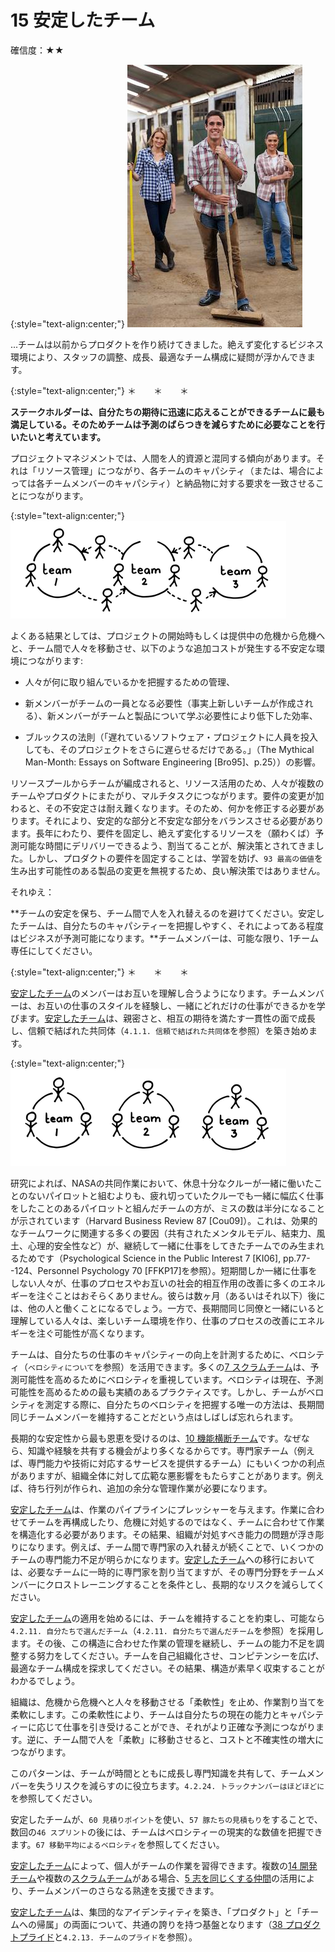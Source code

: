 # 15 安定したチーム

確信度：★★

{:style="text-align:center;"}
![ch02_15_15_Stable_Teams1](Images/ch02_15_15_Stable_Teams1.png)

...チームは以前からプロダクトを作り続けてきました。絶えず変化するビジネス環境により、スタッフの調整、成長、最適なチーム構成に疑問が浮かんできます。

{:style="text-align:center;"}
＊　　＊　　＊

**ステークホルダーは、自分たちの期待に迅速に応えることができるチームに最も満足している。そのためチームは予測のばらつきを減らすために必要なことを行いたいと考えています。**

プロジェクトマネジメントでは、人間を人的資源と混同する傾向があります。それは「リソース管理」につながり、各チームのキャパシティ（または、場合によっては各チームメンバーのキャパシティ）と納品物に対する要求を一致させることにつながります。

{:style="text-align:center;"}
![ch02_15_15_Stable_Teams2](Images/ch02_15_15_Stable_Teams2.png)

よくある結果としては、プロジェクトの開始時もしくは提供中の危機から危機へと、チーム間で人々を移動させ、以下のような追加コストが発生する不安定な環境につながります:

* 人々が何に取り組んでいるかを把握するための管理、

* 新メンバーがチームの一員となる必要性（事実上新しいチームが作成される）、新メンバーがチームと製品について学ぶ必要性により低下した効率、

* ブルックスの法則（「遅れているソフトウェア・プロジェクトに人員を投入しても、そのプロジェクトをさらに遅らせるだけである。」（The Mythical Man-Month: Essays on Software Engineering [Bro95]、p.25））の影響。

リソースプールからチームが編成されると、リソース活用のため、人々が複数のチームやプロダクトにまたがり、マルチタスクにつながります。要件の変更が加わると、その不安定さは耐え難くなります。そのため、何かを修正する必要があります。それにより、安定的な部分と不安定な部分をバランスさせる必要があります。長年にわたり、要件を固定し、絶えず変化するリソースを（願わくば）予測可能な時間にデリバリーできるよう、割当てることが、解決策とされてきました。しかし、プロダクトの要件を固定することは、学習を妨げ、`93 最高の価値`を生み出す可能性のある製品の変更を無視するため、良い解決策ではありません。

それゆえ：

**チームの安定を保ち、チーム間で人を入れ替えるのを避けてください。安定したチームは、自分たちのキャパシティーを把握しやすく、それによってある程度はビジネスが予測可能になります。**チームメンバーは、可能な限り、1チーム専任にしてください。

{:style="text-align:center;"}
＊　　＊　　＊

[安定したチーム](ch02_15_15_Stable_Teams.md)のメンバーはお互いを理解し合うようになります。チームメンバーは、お互いの仕事のスタイルを経験し、一緒にどれだけの仕事ができるかを学びます。[安定したチーム](ch02_15_15_Stable_Teams.md)は、親密さと、相互の期待を満たす一貫性の面で成長し、信頼で結ばれた共同体（`4.1.1. 信頼で結ばれた共同体`を参照）を築き始めます。

{:style="text-align:center;"}
![ch02_15_15_Stable_Teams3](Images/ch02_15_15_Stable_Teams3.png)

研究によれば、NASAの共同作業において、休息十分なクルーが一緒に働いたことのないパイロットと組むよりも、疲れ切っていたクルーでも一緒に幅広く仕事をしたことのあるパイロットと組んだチームの方が、ミスの数は半分になることが示されています（Harvard Business Review 87 [Cou09]）。これは、効果的なチームワークに関連する多くの要因（共有されたメンタルモデル、結束力、風土、心理的安全性など）が、継続して一緒に仕事をしてきたチームでのみ生まれるためです（Psychological Science in the Public Interest 7 [KI06], pp.77--124、Personnel Psychology 70 [FFKP17]を参照）。短期間しか一緒に仕事をしない人々が、仕事のプロセスやお互いの社会的相互作用の改善に多くのエネルギーを注ぐことはおそらくありません。彼らは数ヶ月（あるいはそれ以下）後には、他の人と働くことになるでしょう。一方で、長期間同じ同僚と一緒にいると理解している人々は、楽しいチーム環境を作り、仕事のプロセスの改善にエネルギーを注ぐ可能性が高くなります。

チームは、自分たちの仕事のキャパシティーの向上を計測するために、ベロシティ（`ベロシティについて`を参照）を活用できます。多くの​​[7 スクラムチーム](ch02_07_7_Scrum_Team.md)​は、予測可能性を高めるためにベロシティを重視しています。ベロシティは現在、予測可能性を高めるための最も実績のあるプラクティスです。しかし、チームがベロシティを測定する際に、自分たちのベロシティを把握する唯一の方法は、長期間同じチームメンバーを維持することだという点はしばしば忘れられます。

長期的な安定性から最も恩恵を受けるのは、​[10 機能横断チーム](ch02_10_10_Cross_Functional_Team.md)です。なぜなら、知識や経験を共有する機会がより多くなるからです。専門家チーム（例えば、専門能力や技術に対応するサービスを提供するチーム）にもいくつかの利点がありますが、組織全体に対して広範な悪影響をもたらすことがあります。例えば、待ち行列が作られ、追加の余分な管理作業が必要になります。

[安定したチーム](ch02_15_15_Stable_Teams.md)は、作業のパイプラインにプレッシャーを与えます。作業に合わせてチームを再構成したり、危機に対処するのではなく、チームに合わせて作業を構造化する必要があります。その結果、組織が対処すべき能力の問題が浮き彫りになります。例えば、チーム間で専門家の入れ替えが続くことで、いくつかのチームの専門能力不足が明らかになります。[安定したチーム](ch02_15_15_Stable_Teams.md)への移行においては、必要なチームに一時的に専門家を割り当てますが、その専門分野をチームメンバーにクロストレーニングすることを条件とし、長期的なリスクを減らしてください。

[安定したチーム](ch02_15_15_Stable_Teams.md)の適用を始めるには、チームを維持することを約束し、可能なら`4.2.11. 自分たちで選んだチーム`（`4.2.11. 自分たちで選んだチーム`を参照）を採用します。その後、この構造に合わせた作業の管理を継続し、チームの能力不足を調整する努力をしてください。チームを自己組織化させ、コンピテンシーを広げ、最適なチーム構成を探求してください。その結果、構造が素早く収束することがわかるでしょう。

組織は、危機から危機へと人々を移動させる「柔軟性」を止め、作業割り当てを柔軟にします。この柔軟性により、チームは自分たちの現在の能力とキャパシティーに応じて仕事を引き受けることができ、それがより正確な予測につながります。逆に、チーム間で人を「柔軟」に移動させると、コストと不確実性の増大につながります。

このパターンは、チームが時間とともに成長し専門知識を共有して、チームメンバーを失うリスクを減らすのに役立ちます。`4.2.24. トラックナンバーはほどほどに`を参照してください。

安定したチームが、`60 見積りポイント`​を使い、`57 豚たちの見積もり`​をすることで、数回の`46 スプリント`の後には、チームはベロシティーの現実的な数値を把握できます。`67 移動平均によるベロシティ`を参照してください。

[安定したチーム](ch02_15_15_Stable_Teams.md)によって、個人がチームの作業を習得できます。複数の[14 開発チーム](ch02_14_14_Development_Team.md)や複数の[スクラムチーム](ch02_07_7_Scrum_Team.md)がある場合、[5 志を同じくする仲間](ch02_05_5_Birds_of_a_Feather.md)​の活用により、チームメンバーのさらなる熟達を支援できます。

[安定したチーム](ch02_15_15_Stable_Teams.md)は、集団的なアイデンティティを築き、「プロダクト」と「チームへの帰属」の両面について、共通の誇りを持つ基盤となります（[38 プロダクトプライド](ch02_39_38_Product_Pride.md)​と`4.2.13. チームのプライド`を参照）。

